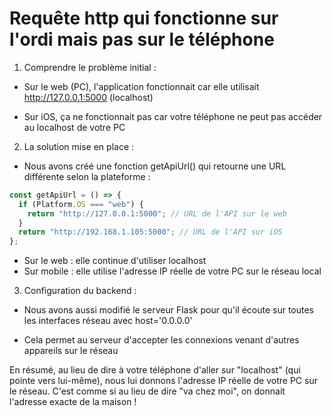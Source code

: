# Requête http qui fonctionne sur l'ordi mais pas sur le téléphone

1. Comprendre le problème initial :

- Sur le web (PC), l'application fonctionnait car elle utilisait http://127.0.0.1:5000 (localhost)

- Sur iOS, ça ne fonctionnait pas car votre téléphone ne peut pas accéder au localhost de votre PC

2. La solution mise en place :

- Nous avons créé une fonction getApiUrl() qui retourne une URL différente selon la plateforme :

```typescript
const getApiUrl = () => {
  if (Platform.OS === "web") {
    return "http://127.0.0.1:5000"; // URL de l'API sur le web
  }
  return "http://192.168.1.105:5000"; // URL de l'API sur iOS
};
```

- Sur le web : elle continue d'utiliser localhost
- Sur mobile : elle utilise l'adresse IP réelle de votre PC sur le réseau local

3. Configuration du backend :

- Nous avons aussi modifié le serveur Flask pour qu'il écoute sur toutes les interfaces réseau avec host='0.0.0.0'

- Cela permet au serveur d'accepter les connexions venant d'autres appareils sur le réseau

En résumé, au lieu de dire à votre téléphone d'aller sur "localhost" (qui pointe vers lui-même), nous lui donnons l'adresse IP réelle de votre PC sur le réseau. C'est comme si au lieu de dire "va chez moi", on donnait l'adresse exacte de la maison !
